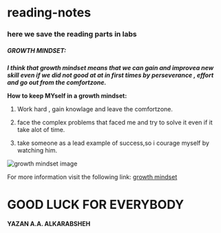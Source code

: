# reading-notes
### here we save the reading parts in labs

##### GROWTH MINDSET:

___I think that growth mindset means that we can gain and improvea new skill even if we did not good at at in first times by perseverance , effort and go out from the comfortzone.___

**How to keep MYself in a growth mindset:**

1. Work hard , gain knowlage and leave the comfortzone.

2. face the complex problems that faced me and try to solve it even if it take alot of time.

3. take someone as a lead example of success,so i courage myself by watching him.

![growth mindset image](https://blog.cengage.com/wp-content/uploads/2020/11/blog-growth-mindset-1511130.png)


For more information visit the following link:
[growth mindset](https://www.brainpickings.org/2014/01/29/carol-dweck-mindset/)


GOOD LUCK FOR EVERYBODY 
======================
**YAZAN A.A. ALKARABSHEH**
